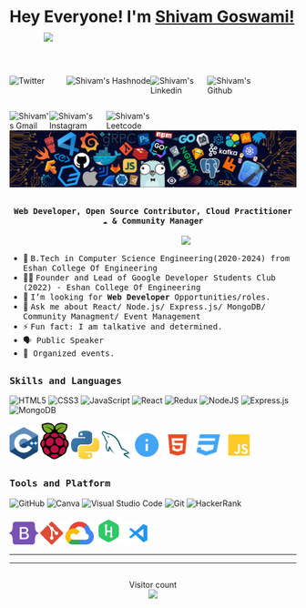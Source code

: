 # Hey Everyone! I'm [Shivam Goswami!](https://github.com/codebanda) &nbsp;&nbsp;&nbsp;&nbsp;&nbsp;&nbsp;&nbsp;&nbsp; <img src="https://github.com/shivamgoswamihere/shivamgoswamihere/blob/master/wave-hello.gif" width="6%">
<br><br>
<a href="https://twitter.com/ShivamGoswami_">
  <img align="left" alt="Twitter" width="100px" src="https://img.shields.io/badge/Twitter-1DA1F2?style=for-the-badge&logo=Twitter&logoColor=white" />
</a>
<a href="https://hashnode.com/@shivamgoswami">
<img align="left" alt="Shivam's Hashnode" heigth="100px" src="https://img.shields.io/badge/Hashnode-2962FF?style=for-the-badge&logo=hashnode&logoColor=white"/>
</a>
<a href="https://www.linkedin.com/in/shivamgoswami-/">
  <img align="left" alt="Shivam's Linkedin" width="100px" src="https://img.shields.io/badge/Linkedin-0A66C2?style=for-the-badge&logo=Linkedin&logoColor=white" />
</a>
<a href="https://github.com/shivamgoswamihere">
  <img align="left" alt="Shivam's Github" width="100px" src="https://img.shields.io/badge/Github-181717?style=for-the-badge&logo=Github&logoColor=white" />
</a>

<br><br>

  <a href="mailto:shivamg@gmail.com">
  <img align="left" alt="Shivam's Gmail" width="70px" src="https://img.shields.io/badge/Gmail-D14836?style=for-the-badge&logo=gmail&logoColor=white" />
  </a>

<a href="https://www.instagram.com/shivamgoswami__/">
  <img align="left" alt="Shivam's Instagram" width="100px" src="https://img.shields.io/badge/Instagram-E4405F?style=for-the-badge&logo=instagram&logoColor=white" />
</a>
<a href="https://leetcode.com/u/shivamgoswami/">
  <img align="left" alt="Shivam's Leetcode" width="100px" src="https://img.shields.io/badge/LeetCode-000000?style=for-the-badge&logo=LeetCode&logoColor=#d16c06" />
</a>





  
<br><br>
<img src="https://github.com/codebanda/codebanda/blob/7fd6fe80d17c4a889dba7fc46ae7ceadcbd24a01/header_.png">

## <p align="center"><h4 align="center"><samp> Web Developer, Open Source Contributor, Cloud Practitioner ☁  & Community Manager </samp></h4></p>

<div>
<img align="right" src="https://github.com/shivamgoswamihere/shivamgoswamihere/blob/54347fc486e16a32571e0747382615f49aab0c9f/code.gif" width="40%"/>
  <br>

- 👷 <samp>B.Tech in Computer Science Engineering(2020-2024) from Eshan College Of Engineering
- ✍🏻 <samp> Founder and Lead of Google Developer Students Club (2022) - Eshan College Of Engineering
- 💼 <samp>I’m looking for **Web Developer** Opportunities/roles.
- 💬 <samp>Ask me about React/ Node.js/ Express.js/ MongoDB/ Community Managment/ Event Management
- ⚡ <samp>Fun fact: I am talkative and determined.
- 🗣<samp> Public Speaker
- 🎫<samp> Organized events.
</div>

##
<h3><b><samp>Skills and Languages</samp></b></h3>


![HTML5](https://img.shields.io/badge/html5-%23E34F26.svg?style=for-the-badge&logo=html5&logoColor=white)
![CSS3](https://img.shields.io/badge/css3-%231572B6.svg?style=for-the-badge&logo=css3&logoColor=white)
![JavaScript](https://img.shields.io/badge/javascript-%23323330.svg?style=for-the-badge&logo=javascript&logoColor=%23F7DF1E)
![React](https://img.shields.io/badge/react-%2320232a.svg?style=for-the-badge&logo=react&logoColor=%2361DAFB)
![Redux](https://img.shields.io/badge/redux-%23593d88.svg?style=for-the-badge&logo=redux&logoColor=white)
![NodeJS](https://img.shields.io/badge/node.js-6DA55F?style=for-the-badge&logo=node.js&logoColor=white)
![Express.js](https://img.shields.io/badge/express.js-%23404d59.svg?style=for-the-badge&logo=express&logoColor=%2361DAFB)
![MongoDB](https://img.shields.io/badge/MongoDB-%234ea94b.svg?style=for-the-badge&logo=mongodb&logoColor=white)

<span>
<img src="https://github.com/codebanda/codebanda/blob/f72e33098aec6a3f53651ff7835549ded26db2c6/imgs/c.svg" alt="drawing" width="50"/>
<img src="https://github.com/codebanda/codebanda/blob/f72e33098aec6a3f53651ff7835549ded26db2c6/imgs/raspberry-pi.svg" alt="drawing" width="50"/>
<img src="https://github.com/codebanda/codebanda/blob/f72e33098aec6a3f53651ff7835549ded26db2c6/imgs/python-5.svg" alt="drawing" width="50"/>
<img src="https://github.com/codebanda/codebanda/blob/f72e33098aec6a3f53651ff7835549ded26db2c6/imgs/mysql-6.svg" alt="drawing" width="50"/>
<img src="https://github.com/codebanda/codebanda/blob/f72e33098aec6a3f53651ff7835549ded26db2c6/imgs/readme.svg" alt="drawing" width="50"/>
<img src="https://github.com/codebanda/codebanda/blob/f72e33098aec6a3f53651ff7835549ded26db2c6/imgs/html.svg" alt="drawing" width="50"/>
<img src="https://github.com/codebanda/codebanda/blob/f72e33098aec6a3f53651ff7835549ded26db2c6/imgs/css.svg" alt="drawing" width="50"/>
<img src="https://github.com/codebanda/codebanda/blob/f72e33098aec6a3f53651ff7835549ded26db2c6/imgs/javascript.svg" alt="drawing" width="50"/>
  </span>
    
##
<h3><b><samp>Tools and Platform</samp></b></h3>

![GitHub](https://img.shields.io/badge/github-%23121011.svg?style=for-the-badge&logo=github&logoColor=white)
![Canva](https://img.shields.io/badge/Canva-%2300C4CC.svg?style=for-the-badge&logo=Canva&logoColor=white)
![Visual Studio Code](https://img.shields.io/badge/Visual%20Studio%20Code-0078d7.svg?style=for-the-badge&logo=visual-studio-code&logoColor=white)
![Git](https://img.shields.io/badge/git-%23F05033.svg?style=for-the-badge&logo=git&logoColor=white)
![HackerRank](https://img.shields.io/badge/-Hackerrank-2EC866?style=for-the-badge&logo=HackerRank&logoColor=white)

  
<span>
<img src="https://github.com/codebanda/codebanda/blob/881c4c230835d98a527310121a3025f28e46bbe6/imgs/bootstrap-5-1.svg" alt="drawing" width="50"/>
<img src="https://github.com/codebanda/codebanda/blob/881c4c230835d98a527310121a3025f28e46bbe6/imgs/git-icon.svg" alt="drawing" width="40"/>
<img src="https://github.com/codebanda/codebanda/blob/881c4c230835d98a527310121a3025f28e46bbe6/imgs/google-cloud-1.svg" alt="drawing" width="50"/>
<img src="https://github.com/codebanda/codebanda/blob/881c4c230835d98a527310121a3025f28e46bbe6/imgs/hackerrank.svg" alt="drawing" width="50"/>
<img src="https://github.com/codebanda/codebanda/blob/881c4c230835d98a527310121a3025f28e46bbe6/imgs/vscode.svg" alt="drawing" width="40"/>
</span>
<hr> 
  
<hr>


##
<p align="center"> 
  Visitor count<br>
  <img src="https://profile-counter.glitch.me/codebanda/count.svg" />
</p>
  
